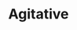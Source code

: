 ---
title: Agitative
crosslinks:
- autotldr
- TheColorIsBlue
- ReddLineNews
- soccer
- TheColorIsRed
- The_Donald
- politics
- short
---